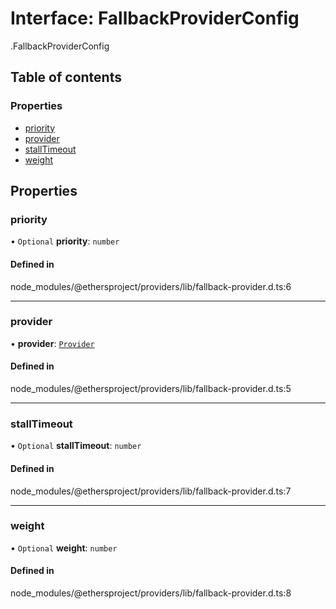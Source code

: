 # Interface: FallbackProviderConfig

[<internal>](../wiki/%3Cinternal%3E).FallbackProviderConfig

## Table of contents

### Properties

- [priority](../wiki/%3Cinternal%3E.FallbackProviderConfig#priority)
- [provider](../wiki/%3Cinternal%3E.FallbackProviderConfig#provider)
- [stallTimeout](../wiki/%3Cinternal%3E.FallbackProviderConfig#stalltimeout)
- [weight](../wiki/%3Cinternal%3E.FallbackProviderConfig#weight)

## Properties

### priority

• `Optional` **priority**: `number`

#### Defined in

node_modules/@ethersproject/providers/lib/fallback-provider.d.ts:6

___

### provider

• **provider**: [`Provider`](../wiki/%3Cinternal%3E.Provider)

#### Defined in

node_modules/@ethersproject/providers/lib/fallback-provider.d.ts:5

___

### stallTimeout

• `Optional` **stallTimeout**: `number`

#### Defined in

node_modules/@ethersproject/providers/lib/fallback-provider.d.ts:7

___

### weight

• `Optional` **weight**: `number`

#### Defined in

node_modules/@ethersproject/providers/lib/fallback-provider.d.ts:8
